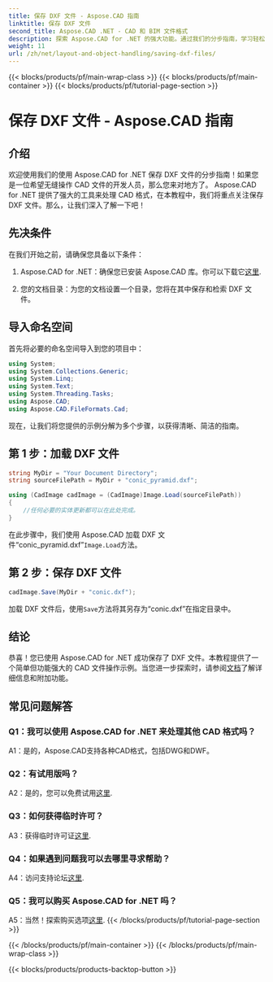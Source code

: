 ```yaml
---
title: 保存 DXF 文件 - Aspose.CAD 指南
linktitle: 保存 DXF 文件
second_title: Aspose.CAD .NET - CAD 和 BIM 文件格式
description: 探索 Aspose.CAD for .NET 的强大功能。通过我们的分步指南，学习轻松保存 DXF 文件。
weight: 11
url: /zh/net/layout-and-object-handling/saving-dxf-files/
---
```


{{< blocks/products/pf/main-wrap-class >}}
{{< blocks/products/pf/main-container >}}
{{< blocks/products/pf/tutorial-page-section >}}

# 保存 DXF 文件 - Aspose.CAD 指南

## 介绍

欢迎使用我们的使用 Aspose.CAD for .NET 保存 DXF 文件的分步指南！如果您是一位希望无缝操作 CAD 文件的开发人员，那么您来对地方了。 Aspose.CAD for .NET 提供了强大的工具来处理 CAD 格式，在本教程中，我们将重点关注保存 DXF 文件。那么，让我们深入了解一下吧！

## 先决条件

在我们开始之前，请确保您具备以下条件：

1.  Aspose.CAD for .NET：确保您已安装 Aspose.CAD 库。你可以下载它[这里](https://releases.aspose.com/cad/net/).

2. 您的文档目录：为您的文档设置一个目录，您将在其中保存和检索 DXF 文件。

## 导入命名空间

首先将必要的命名空间导入到您的项目中：

```csharp
using System;
using System.Collections.Generic;
using System.Linq;
using System.Text;
using System.Threading.Tasks;
using Aspose.CAD;
using Aspose.CAD.FileFormats.Cad;
```

现在，让我们将您提供的示例分解为多个步骤，以获得清晰、简洁的指南。

## 第 1 步：加载 DXF 文件

```csharp
string MyDir = "Your Document Directory";
string sourceFilePath = MyDir + "conic_pyramid.dxf";

using (CadImage cadImage = (CadImage)Image.Load(sourceFilePath))
{
    //任何必要的实体更新都可以在此处完成。
}
```

在此步骤中，我们使用 Aspose.CAD 加载 DXF 文件“conic_pyramid.dxf”`Image.Load`方法。

## 第 2 步：保存 DXF 文件

```csharp
cadImage.Save(MyDir + "conic.dxf");
```

加载 DXF 文件后，使用`Save`方法将其另存为“conic.dxf”在指定目录中。

## 结论

恭喜！您已使用 Aspose.CAD for .NET 成功保存了 DXF 文件。本教程提供了一个简单但功能强大的 CAD 文件操作示例。当您进一步探索时，请参阅[文档](https://reference.aspose.com/cad/net/)了解详细信息和附加功能。

## 常见问题解答

### Q1：我可以使用 Aspose.CAD for .NET 来处理其他 CAD 格式吗？

A1：是的，Aspose.CAD支持各种CAD格式，包括DWG和DWF。

### Q2：有试用版吗？

 A2：是的，您可以免费试用[这里](https://releases.aspose.com/).

### Q3：如何获得临时许可？

 A3：获得临时许可证[这里](https://purchase.aspose.com/temporary-license/).

### Q4：如果遇到问题我可以去哪里寻求帮助？

 A4：访问支持论坛[这里](https://forum.aspose.com/c/cad/19).

### Q5：我可以购买 Aspose.CAD for .NET 吗？

 A5：当然！探索购买选项[这里](https://purchase.aspose.com/buy).
{{< /blocks/products/pf/tutorial-page-section >}}

{{< /blocks/products/pf/main-container >}}
{{< /blocks/products/pf/main-wrap-class >}}

{{< blocks/products/products-backtop-button >}}
